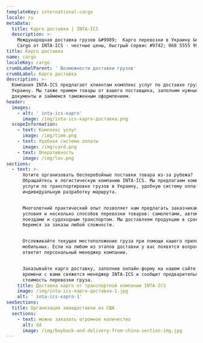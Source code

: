 ```yaml
---
templateKey: international-cargo
locale: ru
metaData:
  title: Карго доставка | INTA-ICS
  description: >-
    Международная доставка грузов &#9989;  Карго перевозки в Украину &#9989;
    Cargo от INTA-ICS - честные цены, быстрый сервис #9742; 068 5555 99
title: Карго доставка
name: cargo
localeKey: cargo
crumbLabelParent: ' Возможности доставки грузов'
crumbLabel: Карго доставка
description: >-
  Компания INTA-ICS предлагает клиентам комплекс услуг по доставке грузов в
  Украину. Мы также примем товары от вашего поставщика, заполним нужные
  документы и займемся таможенным оформлением.
header:
  images:
    - alt: ' inta-ics-карго'
      image: /img/inta-ics-карго-доставка.png
  scopeInformation:
    - text: Комплекс услуг
      image: /img/time.png
    - text: Удобная система оплаты
      image: /img/card.png
    - text: Оперативность
      image: /img/lov.png
sections:
  - text: >-
      Хотите организовать бесперебойные поставки товара из-за рубежа?
      Обращайтесь в логистическую компанию INTA-ICS. Мы предлагаем комплексные
      услуги по транспортировке грузов в Украину, удобную систему оплаты,
      индивидуальную разработку маршрута.


      Многолетний практический опыт позволяет нам предлагать заказчикам выгодные
      условия и несколько способов перевозки товаров: самолетами, автомобилями,
      поездами и судоходным транспортом. Мы доставляем продукцию в срок и
      беремся за заказы любой сложности.


      Отслеживайте текущее местоположение груза при помощи нашего приложения для
      мобильных. Если на любом из этапов доставки у вас появятся вопросы, на них
      ответит персональный менеджер компании.


      Заказывайте карго доставку, заполнив онлайн-форму на нашем сайте. В скором
      времени с вами свяжется менеджер INTA-ICS и сообщит предварительную
      стоимость перевозки груза.
    title: Доставка карго от транспортной компании INTA-ICS
    image: /img/inta-ics-карго-доставка-1.jpg
    alt: ' inta-ics-карго-1'
seoSections:
  title: Организация авиадоставки из США
  sections:
    - text: можно заказать огромное количество
      alt: dd
      image: /img/buyback-and-delivery-from-china-section-img.jpg
---
```

